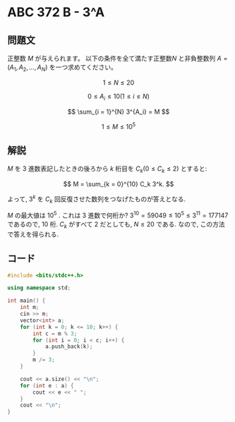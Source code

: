 # ABC 372 B - 3^A

## 問題文

正整数 $M$ が与えられます。 以下の条件を全て満たす正整数$N$ と非負整数列 $A=(A_1, A_2, ..., A_N)$ を一つ求めてください。

$$
1 ≤ N ≤ 20
$$

$$
0 ≤ A_i≤ 10 (1 ≤ i ≤ N)
$$

$$
\sum_{i = 1}^{N} 3^{A_i} = M
$$

$$
1 ≤ M ≤ 10^5
$$

## 解説

$M$ を $3$ 進数表記したときの後ろから $k$ 桁目を $C_k (0 \le C_k \le 2)$ とすると:

$$
M = \sum_{k = 0}^{10} C_k 3^k.
$$

よって, $3^k$ を $C_k$ 回反復させた数列をつなげたものが答えとなる.

$M$ の最大値は $10^5$ . これは $3$ 進数で何桁か?
$3^{10} = 59049 \le 10^5 \le 3^{11} = 177147$ であるので, $10$ 桁.
$C_k$ がすべて $2$ だとしても, $N \le 20$ である.
なので, この方法で答えを得られる.


## コード 

```cpp
#include <bits/stdc++.h>

using namespace std;

int main() {
    int m;
    cin >> m;
    vector<int> a;
    for (int k = 0; k <= 10; k++) {
        int c = m % 3;
        for (int i = 0; i < c; i++) {
            a.push_back(k);
        }
        m /= 3;
    }

    cout << a.size() << "\n";
    for (int e : a) {
        cout << e << " ";
    }
    cout << "\n";
}
```
